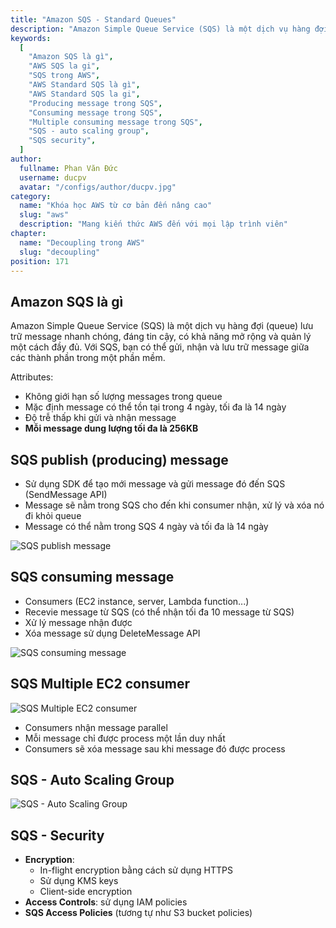 ```yaml
---
title: "Amazon SQS - Standard Queues"
description: "Amazon Simple Queue Service (SQS) là một dịch vụ hàng đợi (queue) lưu trữ message nhanh chóng, đáng tin cậy, có khả năng mở rộng và quản lý một cách đầy đủ. Với SQS, bạn có thể gửi, nhận và lưu trữ message giữa các thành phần trong một phần mềm."
keywords:
  [
    "Amazon SQS là gì",
    "AWS SQS la gi",
    "SQS trong AWS",
    "AWS Standard SQS là gì",
    "AWS Standard SQS la gi",
    "Producing message trong SQS",
    "Consuming message trong SQS",
    "Multiple consuming message trong SQS",
    "SQS - auto scaling group",
    "SQS security",
  ]
author:
  fullname: Phan Văn Đức
  username: ducpv
  avatar: "/configs/author/ducpv.jpg"
category:
  name: "Khóa học AWS từ cơ bản đến nâng cao"
  slug: "aws"
  description: "Mang kiến thức AWS đến với mọi lập trình viên"
chapter:
  name: "Decoupling trong AWS"
  slug: "decoupling"
position: 171
---
```


## Amazon SQS là gì

Amazon Simple Queue Service (SQS) là một dịch vụ hàng đợi (queue) lưu trữ message nhanh chóng, đáng tin cậy, có khả năng mở rộng và quản lý một cách đầy đủ. Với SQS, bạn có thể gửi, nhận và lưu trữ message giữa các thành phần trong một phần mềm.

Attributes:

- Không giới hạn số lượng messages trong queue
- Mặc định message có thể tồn tại trong 4 ngày, tối đa là 14 ngày
- Độ trễ thấp khi gửi và nhận message
- **Mỗi message dung lượng tối đa là 256KB**

## SQS publish (producing) message

- Sử dụng SDK để tạo mới message và gửi message đó đến SQS (SendMessage API)
- Message sẽ nằm trong SQS cho đến khi consumer nhận, xử lý và xóa nó đi khỏi queue
- Message có thể nằm trong SQS 4 ngày và tối đa là 14 ngày

![SQS publish message](https://user-images.githubusercontent.com/29729545/154323509-5fada95e-6873-4eb3-8a6d-76f10cbf597b.png)

## SQS consuming message

- Consumers (EC2 instance, server, Lambda function...)
- Recevie message từ SQS (có thể nhận tối đa 10 message từ SQS)
- Xử lý message nhận được
- Xóa message sử dụng DeleteMessage API

![SQS consuming message](https://user-images.githubusercontent.com/29729545/154324541-b667c90b-9c40-499b-9f6a-2168b1afef85.png)

## SQS Multiple EC2 consumer

![SQS Multiple EC2 consumer](https://user-images.githubusercontent.com/29729545/154622068-a6f7d2a9-0ffb-4b37-b69a-55d1de93b231.png)

- Consumers nhận message parallel
- Mỗi message chỉ được process một lần duy nhất
- Consumers sẽ xóa message sau khi message đó được process

## SQS - Auto Scaling Group

![SQS - Auto Scaling Group](https://user-images.githubusercontent.com/29729545/154786325-cbaaefd6-f118-494a-add9-b1e23ecafdd8.png)

## SQS - Security

- **Encryption**:
  - In-flight encryption bằng cách sử dụng HTTPS
  - Sử dụng KMS keys
  - Client-side encryption
- **Access Controls**: sử dụng IAM policies
- **SQS Access Policies** (tương tự như S3 bucket policies)
